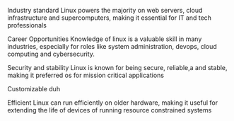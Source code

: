 Industry standard
Linux powers the majority on web servers, cloud infrastructure and supercomputers, making it essential for IT and tech professionals

Career Opportunities
Knowledge of linux is a valuable skill in many industries, especially for roles like system administration, devops, cloud computing and cybersecurity.

Security and stability
Linux is known for being secure, reliable,a and stable, making it preferred os for mission critical applications

Customizable
duh

Efficient
Linux can run efficiently on older hardware, making it useful for extending the life of devices of running resource constrained systems
